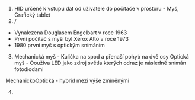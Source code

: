 1. HID určené k vstupu dat od uživatele do počítače v prostoru - Myš, Grafický tablet
2. /
- Vynalezena Douglasem Engelbart v roce 1963
- První počítač s myší byl Xerox Alto v roce 1973
- 1980 první myš s optickým snímáním

3. Mechanická myš - Kulička na spod a přenaší pohyb na dvě osy
Optická myš - Ooužíva LED jako zdroj světla kterých odraz je následně snímán fotodiodami 

MechanickoOptická -  hybrid mezi výše zmíněnými

4. 